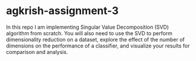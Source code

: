 # agkrish-assignment-3

In this repo I am implementing Singular Value Decomposition (SVD) algorithm from scratch. You will also need to use the SVD to perform dimensionality reduction on a dataset, explore the effect of the number of dimensions on the performance of a classifier, and visualize your results for comparison and analysis.
